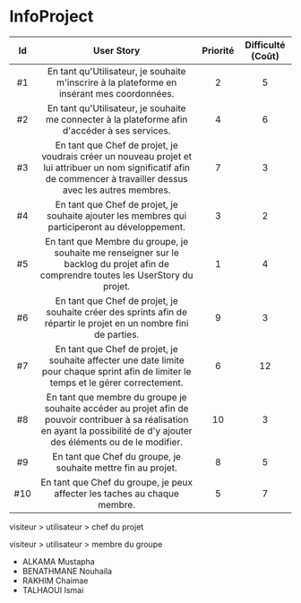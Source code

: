 # InfoProject



| Id |      User Story      |  Priorité |  Difficulté (Coût) |
|:--:|:----------------------------------------------------------------------------:|:-:|:-:|
| #1 | En tant qu'Utilisateur, je souhaite m'inscrire à la plateforme en insérant mes coordonnées. | 2 | 5 |
| #2 | En tant qu'Utilisateur, je souhaite me connecter à la plateforme afin d'accéder à ses services. | 4 | 6 |
| #3 | En tant que Chef de projet, je voudrais créer un nouveau projet et lui attribuer un nom significatif afin de commencer à travailler dessus avec les autres membres. | 7 | 3 | 
| #4 | En tant que Chef de projet, je souhaite ajouter les membres qui participeront au développement. | 3 | 2 | 
| #5 | En tant que Membre du groupe, je souhaite me renseigner sur le backlog du projet afin de comprendre toutes les UserStory du projet. | 1 | 4 | 
| #6 | En tant que Chef de projet, je souhaite créer des sprints afin de répartir le projet en un nombre fini de parties.| 9 | 3 | 
| #7 | En tant que Chef de projet, je souhaite affecter une date limite pour chaque sprint afin de limiter le temps et le gérer correctement.| 6 | 12 | 
| #8 |En tant que membre du groupe je souhaite accéder au projet afin de pouvoir contribuer à sa réalisation en ayant la possibilité de d'y ajouter des éléments ou de le modifier. | 10 | 3 | 
| #9 | En tant que Chef du groupe, je souhaite mettre fin au projet. | 8 | 5 | 
| #10| En tant que Chef du groupe, je peux affecter les taches au chaque membre. | 5 | 7 |




visiteur > utilisateur > chef du projet

visiteur > utilisateur > membre du groupe

* ALKAMA Mustapha
* BENATHMANE Nouhaila
* RAKHIM Chaimae
* TALHAOUI Ismai
